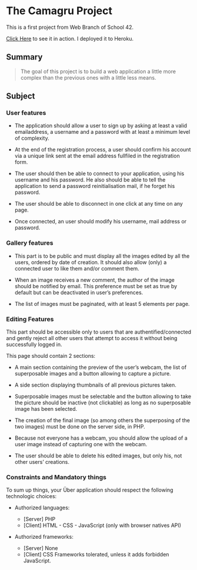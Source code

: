 # The Camagru Project

This is a first project from Web Branch of School 42.

[Click Here](https://sleepy-waters-92816.herokuapp.com/index.php) to see it in action. I deployed it to Heroku.

## Summary

> The goal of this project is to build a web application a little more complex than the previous ones with a little less means.

## Subject

### User features

* The application should allow a user to sign up by asking at least a valid emailaddress, a username and a password with at least a minimum level of complexity.

* At the end of the registration process, a user should confirm his account via a unique link sent at the email address fullfiled in the registration form.

* The user should then be able to connect to your application, using his username and his password. He also should be able to tell the application to send a password reinitialisation mail, if he forget his password.

* The user should be able to disconnect in one click at any time on any page.

* Once connected, an user should modify his username, mail address or password.

### Gallery features

* This part is to be public and must display all the images edited by all the users, ordered by date of creation. It should also allow (only) a connected user to like them and/or comment them.

* When an image receives a new comment, the author of the image should be notified by email. This preference must be set as true by default but can be deactivated in user’s preferences.

* The list of images must be paginated, with at least 5 elements per page.

### Editing Features

This part should be accessible only to users that are authentified/connected and gently reject all other users that attempt to access it without being successfully logged in.

This page should contain 2 sections:

* A main section containing the preview of the user’s webcam, the list of superposable images and a button allowing to capture a picture.

* A side section displaying thumbnails of all previous pictures taken.

* Superposable images must be selectable and the button allowing to take the picture should be inactive (not clickable) as long as no superposable image has been selected.

* The creation of the final image (so among others the superposing of the two images) must be done on the server side, in PHP.

* Because not everyone has a webcam, you should allow the upload of a user image instead of capturing one with the webcam.

* The user should be able to delete his edited images, but only his, not other users’ creations.

### Constraints and Mandatory things

To sum up things, your Über application should respect the following technologic choices:

* Authorized languages:

  * [Server] PHP
  * [Client] HTML - CSS - JavaScript (only with browser natives API)

* Authorized frameworks:

  * [Server] None
  * [Client] CSS Frameworks tolerated, unless it adds forbidden JavaScript.
